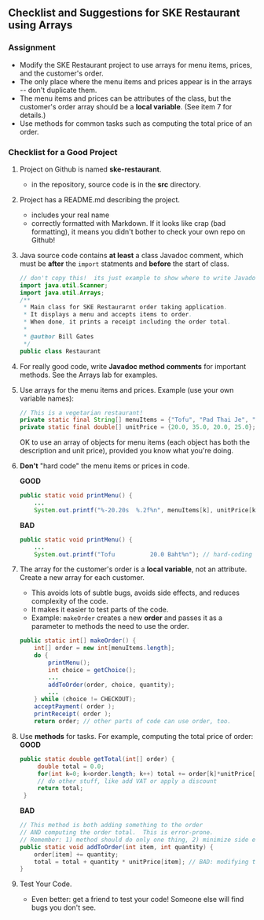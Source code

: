 ## Checklist and Suggestions for SKE Restaurant using Arrays

### Assignment

* Modify the SKE Restaurant project to use arrays for menu items, prices, and the customer's order.
* The only place where the menu items and prices appear is in the arrays -- don't duplicate them.
* The menu items and prices can be attributes of the class, but the customer's order array should be a **local variable**.  (See item 7 for details.)
* Use methods for common tasks such as computing the total price of an order.


### Checklist for a Good Project

1. Project on Github is named **ske-restaurant**.
    * in the repository, source code is in the **src** directory.
2. Project has a README.md describing the project.
    * includes your real name
    * correctly formatted with Markdown.  If it looks like crap (bad formatting), it means you didn't bother to check your own repo on Github!
3. Java source code contains **at least** a class Javadoc comment, which must be **after** the `import` statments and **before** the start of class.

    ```java
    // don't copy this!  its just example to show where to write Javadoc
    import java.util.Scanner;
    import java.util.Arrays;
    /**
     * Main class for SKE Restaurarnt order taking application.
     * It displays a menu and accepts items to order.
     * When done, it prints a receipt including the order total.
     *
     * @author Bill Gates
     */
    public class Restaurant
    ```
4. For really good code, write **Javadoc method comments** for important methods.  See the Arrays lab for examples.
5. Use arrays for the menu items and prices.  Example (use your own variable names):
    ```java
    // This is a vegetarian restaurant!
    private static final String[] menuItems = {"Tofu", "Pad Thai Je", "Jap Chai", "Veg. stir fry"};
    private static final double[] unitPrice = {20.0, 35.0, 20.0, 25.0};
    ```
    OK to use an array of objects for menu items (each object has both the description and unit price), provided you know what you're doing.
6. **Don't** "hard code" the menu items or prices in code.       

   **GOOD**    
    ```java
    public static void printMenu() {
        ...
        System.out.printf("%-20.20s  %.2f%n", menuItems[k], unitPrice[k]);
    ```
    **BAD**    
    ```java
    public static void printMenu() {
        ...
        System.out.printf("Tofu          20.0 Baht%n"); // hard-coding data into code
    ```
7. The array for the customer's order is a **local variable**, not an attribute.  Create a new array for each customer.
    * This avoids lots of subtle bugs, avoids side effects, and reduces complexity of the code. 
    * It makes it easier to test parts of the code.
    * Example: `makeOrder` creates a new **order** and passes it as a parameter to methods the need to use the order.
   ```java
   public static int[] makeOrder() {
       int[] order = new int[menuItems.length];
       do {
           printMenu();
           int choice = getChoice();
           ...
           addToOrder(order, choice, quantity);
           ...
       } while (choice != CHECKOUT);
       acceptPayment( order );
       printReceipt( order );
       return order; // other parts of code can use order, too.
   ```

8. Use **methods** for tasks.  For example, computing the total price of order:
   **GOOD**
   ```java
   public static double getTotal(int[] order) {
        double total = 0.0;
        for(int k=0; k<order.length; k++) total += order[k]*unitPrice[k];
        // do other stuff, like add VAT or apply a discount
        return total;
    }
    ```    
    **BAD**
    ```java
    // This method is both adding something to the order
    // AND computing the order total.  This is error-prone.
    // Remember: 1) method should do only one thing, 2) minimize side effects
    public static void addToOrder(int item, int quantity) {
        order[item] += quantity;
        total = total + quantity * unitPrice[item]; // BAD: modifying total as a side-effect
    }
    ```
9. Test Your Code.  
    * Even better: get a friend to test your code!  Someone else will find bugs you don't see.

